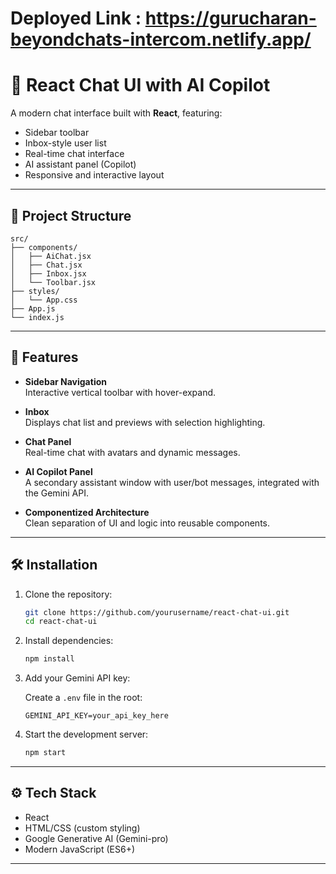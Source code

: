 # Deployed Link : https://gurucharan-beyondchats-intercom.netlify.app/

# 🧠 React Chat UI with AI Copilot

A modern chat interface built with **React**, featuring:
- Sidebar toolbar
- Inbox-style user list
- Real-time chat interface
- AI assistant panel (Copilot)
- Responsive and interactive layout

---

## 📁 Project Structure

```
src/
├── components/
│   ├── AiChat.jsx
│   ├── Chat.jsx
│   ├── Inbox.jsx
│   └── Toolbar.jsx
├── styles/
│   └── App.css
├── App.js
└── index.js
```

---

## 🚀 Features

- **Sidebar Navigation**  
  Interactive vertical toolbar with hover-expand.

- **Inbox**  
  Displays chat list and previews with selection highlighting.

- **Chat Panel**  
  Real-time chat with avatars and dynamic messages.

- **AI Copilot Panel**  
  A secondary assistant window with user/bot messages, integrated with the Gemini API.

- **Componentized Architecture**  
  Clean separation of UI and logic into reusable components.

---

## 🛠️ Installation

1. Clone the repository:

   ```bash
   git clone https://github.com/yourusername/react-chat-ui.git
   cd react-chat-ui
   ```

2. Install dependencies:

   ```bash
   npm install
   ```

3. Add your Gemini API key:

   Create a `.env` file in the root:

   ```
   GEMINI_API_KEY=your_api_key_here
   ```

4. Start the development server:

   ```bash
   npm start
   ```

---

## ⚙️ Tech Stack

- React
- HTML/CSS (custom styling)
- Google Generative AI (Gemini-pro)
- Modern JavaScript (ES6+)

---
